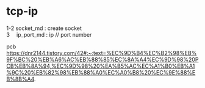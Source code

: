 # tcp-ip


1-2 socket_md  : create socket  
3  ip_port_md : ip // port number

pcb
https://dnr2144.tistory.com/42#:~:text=%EC%9D%B4%EC%B2%98%EB%9F%BC%20%EB%A6%AC%EB%88%85%EC%8A%A4%EC%9D%98%20PCB%EB%8A%94,%EC%9D%98%20%EA%B5%AC%EC%A1%B0%EB%A1%9C%20%EB%82%98%EB%88%A0%EC%A0%B8%20%EC%9E%88%EB%8B%A4.
